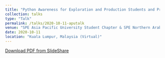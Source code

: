 ```yaml
---
title: "Python Awareness for Exploration and Production Students and Professionals"
collection: talks
type: "Talk"
permalink: /talks/2020-10-11-aputalk
venue: "SPE Asia Pacific University Student Chapter & SPE Northern Arab Emirates Section"
date: 2020-10-11
location: "Kuala Lumpur, Malaysia (Virtual)"
---
```


[Download PDF from SlideShare]()
